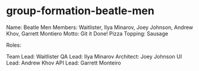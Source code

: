 # group-formation-beatle-men
Name: Beatle Men
Members: Waitlister, Ilya Minarov, Joey Johnson, Andrew Khov, Garrett Montiero
Motto: Git it Done!
Pizza Topping: Sausage

Roles: 

Team Lead: Waitlister
QA Lead: Ilya Minarov
Architect: Joey Johnson
UI Lead: Andrew Khov
API Lead: Garrett Monteiro
